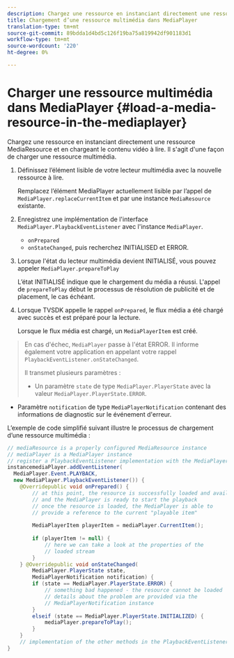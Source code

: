 ```yaml
---
description: Chargez une ressource en instanciant directement une ressource MediaResource et en chargeant le contenu vidéo à lire. Il s'agit d'une façon de charger une ressource multimédia.
title: Chargement d’une ressource multimédia dans MediaPlayer
translation-type: tm+mt
source-git-commit: 89bdda1d4bd5c126f19ba75a819942df901183d1
workflow-type: tm+mt
source-wordcount: '220'
ht-degree: 0%

---
```



# Charger une ressource multimédia dans MediaPlayer {#load-a-media-resource-in-the-mediaplayer}

Chargez une ressource en instanciant directement une ressource MediaResource et en chargeant le contenu vidéo à lire. Il s&#39;agit d&#39;une façon de charger une ressource multimédia.

1. Définissez l’élément lisible de votre lecteur multimédia avec la nouvelle ressource à lire.

   Remplacez l’élément MediaPlayer actuellement lisible par l’appel de `MediaPlayer.replaceCurrentItem` et par une instance `MediaResource` existante.

1. Enregistrez une implémentation de l&#39;interface `MediaPlayer.PlaybackEventListener` avec l&#39;instance `MediaPlayer`.

   * `onPrepared`
   * `onStateChanged`, puis recherchez INITIALISED et ERROR.

1. Lorsque l&#39;état du lecteur multimédia devient INITIALISÉ, vous pouvez appeler `MediaPlayer.prepareToPlay`

   L’état INITIALISÉ indique que le chargement du média a réussi. L&#39;appel de `prepareToPlay` début le processus de résolution de publicité et de placement, le cas échéant.

1. Lorsque TVSDK appelle le rappel `onPrepared`, le flux média a été chargé avec succès et est préparé pour la lecture.

   Lorsque le flux média est chargé, un `MediaPlayerItem` est créé.

>En cas d&#39;échec, `MediaPlayer` passe à l&#39;état ERROR. Il informe également votre application en appelant votre rappel `PlaybackEventListener.onStateChanged`.
>
>Il transmet plusieurs paramètres :
>* Un paramètre `state` de type `MediaPlayer.PlayerState` avec la valeur `MediaPlayer.PlayerState.ERROR`.
   >
   >
* Paramètre `notification` de type `MediaPlayerNotification` contenant des informations de diagnostic sur le événement d&#39;erreur.


L’exemple de code simplifié suivant illustre le processus de chargement d’une ressource multimédia :

```java
// mediaResource is a properly configured MediaResource instance 
// mediaPlayer is a MediaPlayer instance 
// register a PlaybackEventListener implementation with the MediaPlayer  
instancemediaPlayer.addEventListener( 
  MediaPlayer.Event.PLAYBACK, 
  new MediaPlayer.PlaybackEventListener()) { 
    @Overridepublic void onPrepared() { 
        // at this point, the resource is successfully loaded and available 
        // and the MediaPlayer is ready to start the playback 
        // once the resource is loaded, the MediaPlayer is able to 
        // provide a reference to the current "playable item" 
 
        MediaPlayerItem playerItem = mediaPlayer.CurrentItem(); 
 
        if (playerItem != null) {     
            // here we can take a look at the properties of the     
            // loaded stream 
        } 
    } @Overridepublic void onStateChanged( 
        MediaPlayer.PlayerState state,  
        MediaPlayerNotification notification) { 
        if (state == MediaPlayer.PlayerState.ERROR) { 
            // something bad happened - the resource cannot be loaded    
            // details about the problem are provided via the  
            // MediaPlayerNotification instance 
        }  
        elseif (state == MediaPlayer.PlayerState.INITIALIZED) {     
            mediaPlayer.prepareToPlay(); 
        } 
    } 
    // implementation of the other methods in the PlaybackEventListener interface... 
} 
```
